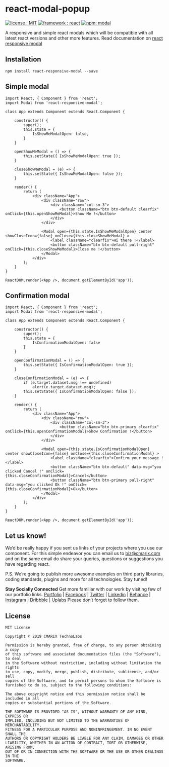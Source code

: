 # react-modal-popup #
<a target="_blank" href="LICENSE.md"><img src="https://img.shields.io/badge/licence-MIT-brightgreen.svg" alt="license : MIT"></a>
<a target="_blank" href="https://www.cmarix.com/react-js-web-development-company.html"><img src="https://img.shields.io/badge/framework-react-blue.svg" alt="framework : react"></a>
<a target="_blank" href="https://www.npmjs.com/package/react-responsive-modal"><img src="https://img.shields.io/badge/npm-modal-orange.svg" alt="npm: modal"></a>

A responsive and simple react modals which will be compatible with all latest react versions and other more features. Read documentation on <a target="_blank" href="https://react-responsive-modal.leopradel.com/">react responsive modal</a>

## Installation ##

    npm install react-responsive-modal --save

## Simple modal ##
	import React, { Component } from 'react';
	import Modal from 'react-responsive-modal';

	class App extends Component extends React.Component {

	    constructor() {
	        super();
	        this.state = {
	            IsShowMeModalOpen: false,            
	        }
	    }

	    openShowMeModal = () => {
	        this.setState({ IsShowMeModalOpen: true });
	    }
	
	    closeShowMeModal = (e) => {
	        this.setState({ IsShowMeModalOpen: false });
	    }
	
	    render() {
	        return (
	            <div className="App">
	                <div className="row">
	                    <div className="col-sm-3">
	                        <button className="btn btn-default clearfix" onClick={this.openShowMeModal}>Show Me !</button>
	                    </div>                    
	                </div>
	
	                <Modal open={this.state.IsShowMeModalOpen} center showCloseIcon={false} onClose={this.closeShowMeModal} >
	                    <label className="clearfix">Hi there !</label>
	                    <button className="btn btn-default pull-right" onClick={this.closeShowMeModal}>Close me !</button>
	                </Modal>
	            </div>
	        );
	    }
	}

	ReactDOM.render(<App />, document.getElementById('app'));

## Confirmation modal ##
	import React, { Component } from 'react';
	import Modal from 'react-responsive-modal';

	class App extends Component extends React.Component {

	    constructor() {
	        super();
	        this.state = {
	            IsConfirmationModalOpen: false
	        }
	    }
	        
	    openConfirmationModal = () => {
	        this.setState({ IsConfirmationModalOpen: true });
	    }
	
	    closeConfirmationModal = (e) => {
	        if (e.target.dataset.msg !== undefined)
	            alert(e.target.dataset.msg);
	        this.setState({ IsConfirmationModalOpen: false });
	    }
	
	    render() {
	        return (
	            <div className="App">
	                <div className="row">
	                    <div className="col-sm-3">
	                        <button className="btn btn-primary clearfix" onClick={this.openConfirmationModal}>Show Confirmation !</button>
	                    </div>                    
	                </div>
	
	                <Modal open={this.state.IsConfirmationModalOpen} center showCloseIcon={false} onClose={this.closeConfirmationModal} >
	                    <label className="clearfix">Confirm your message !</label>
	                    <button className="btn btn-default" data-msg="you clicked Cancel !" onClick={this.closeConfirmationModal}>Cancel</button>
	                    <button className="btn btn-primary pull-right" data-msg="you clicked Ok !" onClick={this.closeConfirmationModal}>Ok</button>
	                </Modal>
	            </div>
	        );
	    }
	}
	
	ReactDOM.render(<App />, document.getElementById('app'));



## Let us know! ##
We’d be really happy if you sent us links of your projects where you use our component.  For this simple endeavor you can email us to [biz@cmarix.com](mailto:biz@cmarix.com "biz@cmarix.com") and on the same email do share your queries, questions or suggestions you have regarding react.

P.S. We’re going to publish more awesome examples on third party libraries, coding standards, plugins and more  for all technologies. Stay tuned!

**Stay Socially Connected**
Get more familiar with our work by visiting few of our portfolio links. 
[Portfolio](https://www.cmarix.com/portfolio.html) | [Facebook](https://www.facebook.com/CMARIXTechnoLabs/) | [Twitter](https://twitter.com/CMARIXTechLabs) | [Linkedin](https://www.linkedin.com/company/cmarix-technolabs-pvt-ltd-) | [Behance](https://www.behance.net/CMARIXTechnoLabs/) | [Instagram](https://instagram.com/cmarixtechnolabs/) | [Dribbble](https://dribbble.com/CMARIXTechnoLabs) | [Uplabs](https://www.uplabs.com/cmarixtechnolabs)
Please don’t forget to follow them.

## License ##

	MIT License
	
	Copyright © 2019 CMARIX TechnoLabs
	
	Permission is hereby granted, free of charge, to any person obtaining a copy
	of this software and associated documentation files (the "Software"), to deal
	in the Software without restriction, including without limitation the rights
	to use, copy, modify, merge, publish, distribute, sublicense, and/or sell
	copies of the Software, and to permit persons to whom the Software is
	furnished to do so, subject to the following conditions:
	
	The above copyright notice and this permission notice shall be included in all
	copies or substantial portions of the Software.
	
	THE SOFTWARE IS PROVIDED "AS IS", WITHOUT WARRANTY OF ANY KIND, EXPRESS OR
	IMPLIED, INCLUDING BUT NOT LIMITED TO THE WARRANTIES OF MERCHANTABILITY,
	FITNESS FOR A PARTICULAR PURPOSE AND NONINFRINGEMENT. IN NO EVENT SHALL THE
	AUTHORS OR COPYRIGHT HOLDERS BE LIABLE FOR ANY CLAIM, DAMAGES OR OTHER
	LIABILITY, WHETHER IN AN ACTION OF CONTRACT, TORT OR OTHERWISE, ARISING FROM,
	OUT OF OR IN CONNECTION WITH THE SOFTWARE OR THE USE OR OTHER DEALINGS IN THE
	SOFTWARE.

